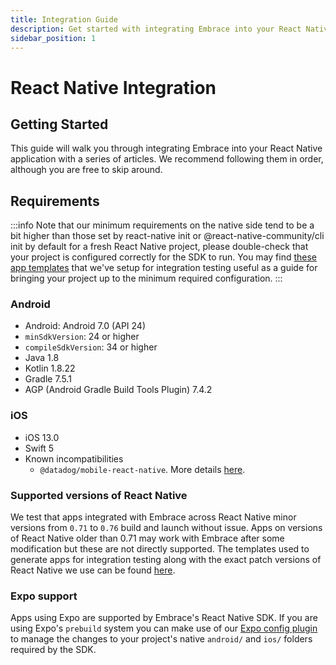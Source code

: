 ```yaml
---
title: Integration Guide
description: Get started with integrating Embrace into your React Native application
sidebar_position: 1
---
```


# React Native Integration

## Getting Started

This guide will walk you through integrating Embrace into your React Native application with a series of articles. We
recommend following them in order, although you are free to skip around.

## Requirements

:::info
Note that our minimum requirements on the native side tend to be a bit higher than those set by react-native init or
@react-native-community/cli init by default for a fresh React Native project, please double-check that your project is
configured correctly for the SDK to run. You may find [these app templates](https://github.com/embrace-io/embrace-react-native-sdk/tree/main/integration-tests/templates)
that we've setup for integration testing useful as a guide for bringing your project up to the minimum required
configuration.
:::

### Android

* Android: Android 7.0 (API 24)
* `minSdkVersion`: 24 or higher
* `compileSdkVersion`: 34 or higher
* Java 1.8
* Kotlin 1.8.22
* Gradle 7.5.1
* AGP (Android Gradle Build Tools Plugin) 7.4.2

### iOS

* iOS 13.0
* Swift 5
* Known incompatibilities
  * `@datadog/mobile-react-native`. More details [here](/ios/open-source/integration/linking-embrace/#known-issues).

### Supported versions of React Native

We test that apps integrated with Embrace across React Native minor versions from `0.71` to `0.76` build and launch without
issue. Apps on versions of React Native older than 0.71 may work with Embrace after some modification but these are not
directly supported. The templates used to generate apps for integration testing along with the exact patch versions of
React Native we use can be found [here](https://github.com/embrace-io/embrace-react-native-sdk/tree/main/integration-tests/templates).

### Expo support

Apps using Expo are supported by Embrace's React Native SDK. If you are using Expo's `prebuild` system you can make use
of our [Expo config plugin](/react-native/integration/add-embrace-sdk/#expo-config-plugin) to manage the changes to your
project's native `android/` and `ios/` folders required by the SDK.